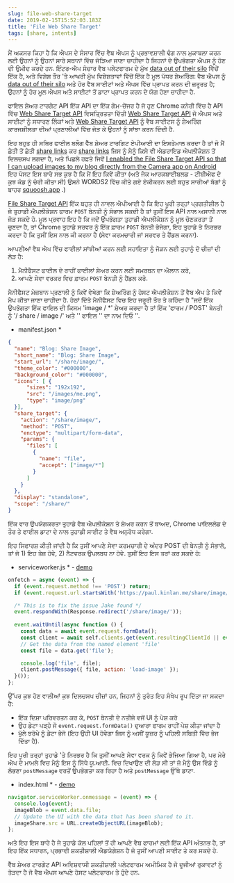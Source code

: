 ```yaml
---
slug: file-web-share-target
date: 2019-02-15T15:52:03.183Z
title: 'File Web Share Target'
tags: [share, intents]
---
```


ਮੈਂ ਅਕਸਰ ਕਿਹਾ ਹੈ ਕਿ ਐਪਸ ਦੇ ਸੰਸਾਰ ਵਿੱਚ ਵੈਬ ਐਪਸ ਨੂੰ ਪ੍ਰਭਾਵਸ਼ਾਲੀ ਢੰਗ ਨਾਲ ਮੁਕਾਬਲਾ ਕਰਨ ਲਈ ਉਹਨਾਂ ਨੂੰ ਉਹਨਾਂ ਸਾਰੇ ਸਥਾਨਾਂ ਵਿੱਚ ਜੋੜਿਆ ਜਾਣਾ ਚਾਹੀਦਾ ਹੈ ਜਿਹਨਾਂ ਦੇ ਉਪਭੋਗਤਾ ਐਪਸ ਨੂੰ ਹੋਣ ਦੀ ਉਮੀਦ ਕਰਦੇ ਹਨ. ਇੰਟਰ-ਐਪ ਸੰਚਾਰ ਵੈਬ ਪਲੇਟਫਾਰਮ ਦੇ ਮੁੱਖ [data out of their silo](/unintended-silos/) ਵਿੱਚੋਂ ਇੱਕ ਹੈ, ਅਤੇ ਵਿਸ਼ੇਸ਼ ਤੌਰ &#39;ਤੇ ਆਖਰੀ ਮੁੱਖ ਵਿਸ਼ੇਸ਼ਤਾਵਾਂ ਵਿੱਚੋਂ ਇੱਕ ਹੈ ਮੂਲ ਪੱਧਰ ਸ਼ੇਅਰਿੰਗ: ਵੈਬ ਐਪਸ ਨੂੰ [data out of their silo](/unintended-silos/) ਅਤੇ ਹੋਰ ਵੈਬ ਸਾਈਟਾਂ ਅਤੇ ਐਪਸ ਵਿੱਚ ਪ੍ਰਾਪਤ ਕਰਨ ਦੀ ਜ਼ਰੂਰਤ ਹੈ; ਉਹਨਾਂ ਨੂੰ ਹੋਰ ਮੂਲ ਐਪਸ ਅਤੇ ਸਾਈਟਾਂ ਤੋਂ ਡਾਟਾ ਪ੍ਰਾਪਤ ਕਰਨ ਦੇ ਯੋਗ ਹੋਣਾ ਚਾਹੀਦਾ ਹੈ.

ਫਾਇਲ ਸ਼ੇਅਰ ਟਾਰਗੇਟ API ਇੱਕ API ਦਾ ਇੱਕ ਗੇਮ-ਚੇਂਜਰ ਹੈ ਜੋ ਹੁਣ Chrome ਕਨੇਰੀ ਵਿੱਚ ਹੈ API ਵਿੱਚ [Web Share Target API](https://github.com/WICG/web-share-target/blob/master/docs/explainer.md) ਵਿਸਤ੍ਰਿਤਤਾ ਦਿੱਤੀ [Web Share Target API](https://github.com/WICG/web-share-target/blob/master/docs/explainer.md) ਜੋ ਐਪਸ ਅਤੇ ਸਾਈਟਾਂ ਨੂੰ ਸਧਾਰਣ ਲਿੰਕਾਂ ਅਤੇ [Web Share Target API](https://github.com/WICG/web-share-target/blob/master/docs/explainer.md) ਨੂੰ ਵੈਬ ਸਾਈਟਸ ਨੂੰ ਸ਼ੇਅਰਿੰਗ ਕਾਰਜਸ਼ੀਲਤਾ ਦੀਆਂ ਪ੍ਰਣਾਲੀਆਂ ਵਿੱਚ ਜੋੜ ਕੇ ਉਹਨਾਂ ਨੂੰ ਸਾਂਝਾ ਕਰਨ ਦਿੰਦੀ ਹੈ.

ਇਹ ਬਹੁਤ ਹੀ ਸਥਿਰ ਫਾਈਲ ਬਲੌਗ ਵੈੱਬ ਸ਼ੇਅਰ ਟਾਰਗਿਟ ਏਪੀਆਈ ਦਾ ਇਸਤੇਮਾਲ ਕਰਦਾ ਹੈ ਤਾਂ ਜੋ ਮੈਂ ਛੇਤੀ ਤੋਂ ਛੇਤੀ [share links](/web-share-target-api/) ਕਰ [share links](/web-share-target-api/) ਜਿਸ ਨੂੰ ਮੈਨੂੰ ਕਿਸੇ ਵੀ ਐਡਰਾਇਡ ਐਪਲੀਕੇਸ਼ਨ ਤੋਂ ਦਿਲਚਸਪ ਲਗਦਾ ਹੈ, ਅਤੇ ਪਿਛਲੇ ਹਫ਼ਤੇ ਜਿਵੇਂ [I enabled the File Share Target API so that I can upload images to my blog directly from the Camera app on Android](/testing-file-share-target-from-camera/) ਇਹ ਪੋਸਟ ਇਸ ਬਾਰੇ ਸਭ ਕੁਝ ਹੈ ਕਿ ਮੈਂ ਇਹ ਕਿਵੇਂ ਕੀਤਾ (ਅਤੇ ਜੇਕ ਆਰਕਬਾਈਬਲਡ - ਟੀਬੀਐਫ ਦੇ ਕੁਝ ਕੋਡ ਨੂੰ ਚੋਰੀ ਕੀਤਾ ਸੀ) ਉਸਨੇ WORDS2 ਵਿੱਚ ਕੀਤੇ ਗਏ ਏਕੀਕਰਨ ਲਈ ਬਹੁਤ ਸਾਰੀਆਂ ਬੱਗਾਂ ਨੂੰ ਬਾਹਰ [squoosh.app](https://squoosh.app/) .)

[File Share Target API](https://wicg.github.io/web-share-target/level-2/#example-3-manifest-webmanifest) ਇੱਕ ਬਹੁਤ ਹੀ ਨਾਵਲ ਐਪੀਆਈ ਹੈ ਕਿ ਇਹ ਪੂਰੀ ਤਰ੍ਹਾਂ ਪ੍ਰਗਤੀਸ਼ੀਲ ਹੈ ਜੇ ਤੁਹਾਡੀ ਐਪਲੀਕੇਸ਼ਨ ਫਾਰਮ `POST` ਬੇਨਤੀ ਨੂੰ ਸੰਭਾਲ ਸਕਦੀ ਹੈ ਤਾਂ ਤੁਸੀਂ ਇਸ API ਨਾਲ ਅਸਾਨੀ ਨਾਲ ਜੋੜ ਸਕਦੇ ਹੋ. ਮੂਲ ਪ੍ਰਵਾਹ ਇਹ ਹੈ ਕਿ ਜਦੋਂ ਉਪਭੋਗਤਾ ਤੁਹਾਡੀ ਐਪਲੀਕੇਸ਼ਨ ਨੂੰ ਮੂਲ ਚੋਣਕਰਤਾ ਤੋਂ ਚੁਣਦਾ ਹੈ, ਤਾਂ Chrome ਤੁਹਾਡੇ ਸਰਵਰ ਨੂੰ ਇੱਕ ਫ਼ਾਰਮ `POST` ਬੇਨਤੀ ਭੇਜੇਗਾ, ਇਹ ਤੁਹਾਡੇ ਤੇ ਨਿਰਭਰ ਕਰਦਾ ਹੈ ਕਿ ਤੁਸੀਂ ਇਸ ਨਾਲ ਕੀ ਕਰਨਾ ਹੈ (ਸੇਵਾ ਕਰਮਚਾਰੀ ਜਾਂ ਸਰਵਰ ਤੇ ਹੈਂਡਲ ਕਰਨਾ).

ਆਪਣੀਆਂ ਵੈਬ ਐਪ ਵਿੱਚ ਫਾਈਲਾਂ ਸਾਂਝੀਆਂ ਕਰਨ ਲਈ ਸਹਾਇਤਾ ਨੂੰ ਜੋੜਨ ਲਈ ਤੁਹਾਨੂੰ ਦੋ ਚੀਜ਼ਾਂ ਦੀ ਲੋੜ ਹੈ:

1. ਮੈਨੀਫੈਸਟ ਫਾਈਲ ਦੇ ਰਾਹੀਂ ਫਾਈਲਾਂ ਸ਼ੇਅਰ ਕਰਨ ਲਈ ਸਮਰਥਨ ਦਾ ਐਲਾਨ ਕਰੋ,
2. ਆਪਣੇ ਸੇਵਾ ਵਰਕਰ ਵਿਚ ਫ਼ਾਰਮ `POST` ਬੇਨਤੀ ਨੂੰ ਹੈਂਡਲ ਕਰੋ.

ਮੈਨੀਫੈਸਟ ਮੇਜ਼ਬਾਨ ਪ੍ਰਣਾਲੀ ਨੂੰ ਕਿਵੇਂ ਵੇਖੇਗਾ ਕਿ ਸ਼ੇਅਰਿੰਗ ਨੂੰ ਹੋਸਟ ਐਪਲੀਕੇਸ਼ਨ ਤੋਂ ਵੈਬ ਐਪ ਤੇ ਕਿਵੇਂ ਮੈਪ ਕੀਤਾ ਜਾਣਾ ਚਾਹੀਦਾ ਹੈ. ਹੇਠਾਂ ਦਿੱਤੇ ਮੈਨੀਫੈਸਟ ਵਿਚ ਇਹ ਜਰੂਰੀ ਤੌਰ ਤੇ ਕਹਿੰਦਾ ਹੈ &quot;ਜਦੋਂ ਇੱਕ ਉਪਭੋਗਤਾ ਇੱਕ ਫਾਇਲ ਦੀ ਕਿਸਮ &#39;image / *&#39; ਸ਼ੇਅਰ ਕਰਦਾ ਹੈ ਤਾਂ ਇੱਕ &#39;ਫਾਰਮ / POST&#39; ਬੇਨਤੀ ਨੂੰ &#39;/ share / image /&#39; ਅਤੇ &#39;&#39; ਫਾਇਲ &#39;&#39; ਦਾ ਨਾਮ ਦਿਓ &#39;&#39;.

* manifest.json *
```JSON
{
  "name": "Blog: Share Image",
  "short_name": "Blog: Share Image",
  "start_url": "/share/image/",
  "theme_color": "#000000",
  "background_color": "#000000",
  "icons": [ {
      "sizes": "192x192",
      "src": "/images/me.png",
      "type": "image/png"
  }],
  "share_target": {
    "action": "/share/image/",
    "method": "POST",
    "enctype": "multipart/form-data",
    "params": {
      "files": [
        {
          "name": "file",
          "accept": ["image/*"]
        }
      ]
    }
  },
  "display": "standalone",
  "scope": "/share/"
}
```

ਇੱਕ ਵਾਰ ਉਪਯੋਗਕਰਤਾ ਤੁਹਾਡੇ ਵੈਬ ਐਪਲੀਕੇਸ਼ਨ ਤੇ ਸ਼ੇਅਰ ਕਰਨ ਤੋਂ ਬਾਅਦ, Chrome ਪਾਇਲਲੋਡ ਦੇ ਤੌਰ ਤੇ ਫਾਈਲ ਡਾਟਾ ਦੇ ਨਾਲ ਤੁਹਾਡੀ ਸਾਈਟ ਤੇ ਵੈਬ ਅਨੁਰੋਧ ਕਰੇਗਾ.

ਇਹ ਸਿਫਾਰਸ਼ ਕੀਤੀ ਜਾਂਦੀ ਹੈ ਕਿ ਤੁਸੀਂ ਆਪਣੇ ਸੇਵਾ ਕਰਮਚਾਰੀ ਦੇ ਅੰਦਰ POST ਦੀ ਬੇਨਤੀ ਨੂੰ ਸੰਭਾਲੋ, ਤਾਂ ਜੋ 1) ਇਹ ਤੇਜ਼ ਹੋਵੇ, 2) ਨੈਟਵਰਕ ਉਪਲਬਧ ਨਾ ਹੋਵੇ. ਤੁਸੀਂ ਇਹ ਇਸ ਤਰਾਂ ਕਰ ਸਕਦੇ ਹੋ:

* serviceworker.js * - [demo](/share/image/sw.js)

```Javascript
onfetch = async (event) => {
  if (event.request.method !== 'POST') return;
  if (event.request.url.startsWith('https://paul.kinlan.me/share/image/') === false) return;

  /* This is to fix the issue Jake found */
  event.respondWith(Response.redirect('/share/image/'));
  
  event.waitUntil(async function () {
    const data = await event.request.formData();
    const client = await self.clients.get(event.resultingClientId || event.clientId);
    // Get the data from the named element 'file'
    const file = data.get('file');

    console.log('file', file);
    client.postMessage({ file, action: 'load-image' });
  }());
};
```

ਉੱਪਰ ਕੁਝ ਹੋਣ ਵਾਲੀਆਂ ਕੁਝ ਦਿਲਚਸਪ ਚੀਜ਼ਾਂ ਹਨ, ਜਿਹਨਾਂ ਨੂੰ ਤੁਰੰਤ ਇਹ ਸੰਖੇਪ ਰੂਪ ਦਿੱਤਾ ਜਾ ਸਕਦਾ ਹੈ:

* ਇੱਕ ਦਿਸ਼ਾ ਪਰਿਵਰਤਨ ਕਰ ਕੇ, `POST` ਬੇਨਤੀ ਦੇ ਨਤੀਜੇ ਵਜੋਂ UI ਨੂੰ ਪੇਸ਼ ਕਰੋ
* ਉਹ ਡੇਟਾ ਪੜ੍ਹੋ ਜੋ `event.request.formData()` ਦੁਆਰਾ ਫਾਰਮ ਰਾਹੀਂ ਪੇਸ਼ ਕੀਤਾ ਜਾਂਦਾ ਹੈ
* ਖੁੱਲੇ ਝਰੋਖੇ ਨੂੰ ਡੇਟਾ ਭੇਜੋ (ਇਹ ਉਹੀ UI ਹੋਵੇਗਾ ਜਿਸ ਨੂੰ ਅਸੀਂ ਯੂਜ਼ਰ ਨੂੰ ਪਹਿਲੀ ਸਥਿਤੀ ਵਿੱਚ ਭੇਜ ਦਿੱਤਾ ਹੈ).

ਇਹ ਪੂਰੀ ਤਰ੍ਹਾਂ ਤੁਹਾਡੇ &#39;ਤੇ ਨਿਰਭਰ ਹੈ ਕਿ ਤੁਸੀਂ ਆਪਣੇ ਸੇਵਾ ਵਰਕ ਨੂੰ ਕਿਵੇਂ ਭੇਜਿਆ ਗਿਆ ਹੈ, ਪਰ ਮੇਰੇ ਐਪ ਦੇ ਮਾਮਲੇ ਵਿਚ ਮੈਨੂੰ ਇਸ ਨੂੰ ਸਿੱਧੇ ਯੂ.ਆਈ. ਵਿਚ ਦਿਖਾਉਣ ਦੀ ਲੋੜ ਸੀ ਤਾਂ ਜੋ ਮੈਨੂੰ ਉਸ ਵਿੰਡੋ ਨੂੰ ਲੱਭਣਾ `postMessage` ਵਰਤੋਂ ਉਪਭੋਗਤਾ ਕਰ ਰਿਹਾ ਹੈ ਅਤੇ `postMessage` ਉੱਥੇ ਡਾਟਾ.

* index.html * - [demo](/share/image/index.html)

```Javascript
navigator.serviceWorker.onmessage = (event) => {
  console.log(event);
  imageBlob = event.data.file;
  // Update the UI with the data that has been shared to it.
  imageShare.src = URL.createObjectURL(imageBlob);
};
```

ਅਤੇ ਇਹ ਇਸ ਬਾਰੇ ਹੈ ਜੇ ਤੁਹਾਡੇ ਕੋਲ ਪਹਿਲਾਂ ਤੋਂ ਹੀ ਆਪਣੇ ਵੈਬ ਫਾਰਮਾਂ ਲਈ ਇੱਕ API ਅੰਤਨਭ ਹੈ, ਤਾਂ ਇਹ ਇੱਕ ਸਧਾਰਨ, ਪ੍ਰਭਾਵੀ ਸ਼ਕਤੀਸ਼ਾਲੀ ਐਡਯੋਗੇਸ਼ਨ ਹੈ ਜੋ ਤੁਸੀਂ ਆਪਣੀ ਸਾਈਟ ਤੇ ਕਰ ਸਕਦੇ ਹੋ.

ਵੈੱਬ ਸ਼ੇਅਰ ਟਾਰਗੇਟ API ਅਵਿਸ਼ਵਾਸੀ ਸ਼ਕਤੀਸ਼ਾਲੀ ਪਲੇਟਫਾਰਮ ਅਮੀਮਿਕ ਹੈ ਜੋ ਦੂਜੀਆਂ ਰੁਕਾਵਟਾਂ ਨੂੰ ਤੋੜਦਾ ਹੈ ਜੋ ਵੈਬ ਐਪਸ ਆਪਣੇ ਹੋਸਟ ਪਲੇਟਫਾਰਮ ਤੇ ਹੁੰਦੇ ਹਨ.